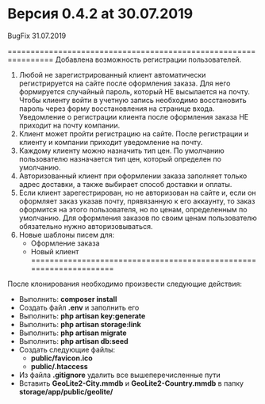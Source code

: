 <h1>Версия 0.4.2 at 30.07.2019</h1>
BugFix 31.07.2019


================================================================
Добавлена возможность регистрации пользователей.

 1. Любой не зарегистрированный клиент автоматически регистрируется на сайте
 после оформления заказа. Для него формируется случайный пароль, который НЕ высылается на почту.
 Чтобы клиенту войти в учетную запись необходимо восстановить пароль через форму восстановления на странице входа.
 Уведомление о регистрации клиента после оформления заказа НЕ приходит на почту компании.
 2. Клиент может пройти регистрацию на сайте. После регистрации и клиенту и компании
 приходит уведомление на почту. 
 3. Каждому клиенту можно назначить тип цен. По умолчанию пользователю назначается тип цен, который определен по умолчанию.
 4. Авторизованный клиент при оформлении заказа заполняет только адрес доставки, а также выбирает способ доставки и оплаты.
 5. Если клиент зарегестрирован, но не авторизован на сайте и, если он оформляет заказ указав почту, прявязанную к его аккаунту, 
 то заказ оформится на этого пользователя, но по ценам, определенным по умолчанию.
 Для оформления заказов по своим ценам пользователю обязательно нужно авторизовываться.
 6. Новые шаблоны писем для:
 	- Оформление заказа
	- Новый клиент
===================================================================

<p>После клонирования необходимо произвести следующие действия:</p>
<ul>
    <li>
        Выполнить: <strong>composer install</strong>
    </li>
    <li>
        Создать файл <strong>.env</strong> и заполнить его
    </li>
    <li>
        Выполнить: <strong>php artisan key:generate</strong>
    </li>
    <li>
        Выполнить: <strong>php artisan storage:link</strong>
    </li>
    <li>
        Выполнить: <strong>php artisan migrate</strong>
    </li>  
    <li>
        Выполнить: <strong>php artisan db:seed</strong>
    </li>     
    <li>
        Создать следующие файлы:
        <ul>
            <li>
                <strong>public/favicon.ico</strong>
            </li>
            <li>
                <strong>public/.htaccess</strong>
            </li>                       
        </ul>        
    </li>
    <li>
        Из файла <strong>.gitignore</strong> удалить все вышеперечисленные пути
    </li>
    <li>Вставить <strong>GeoLite2-City.mmdb</strong> и <strong>GeoLite2-Country.mmdb</strong> в папку <strong>storage/app/public/geolite/</strong>
    </li>
</ul>
